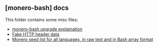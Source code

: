 ## [monero-bash] docs

This folder contains some misc files:
* [monero-bash upgrade explaination](https://github.com/hinto-janai/monero-bash/blob/main/docs/upgrade_explanation.md)
* [Fake HTTP header data](https://github.com/hinto-janai/monero-bash/tree/main/docs/fake_http_headers)
* [Monero seed list for all languages, in raw text and in Bash array format](https://github.com/hinto-janai/monero-bash/tree/main/docs/seed)
